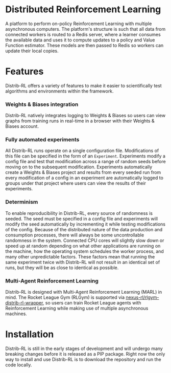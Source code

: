 # Distributed Reinforcement Learning
A platform to perform on-policy Reinforcement Learning with multiple asynchronous computers. The platform's structure is such that all data 
from connected workers is routed to a Redis server, where a learner consumes the available data and uses it to compute updates to a policy 
and Value Function estimator. These models are then passed to Redis so workers can update their local copies.

# Features
Distrib-RL offers a variety of features to make it easier to scientifically test algorithms and environments within the framework. 

### Weights & Biases integration
Distrib-RL natively integrates logging to Weights & Biases so users can view graphs from training runs in real-time in a browser with their Weights & Biases account.

### Fully automated experiments 
All Distrib-RL runs operate on a single configuration file. Modifications of this file can be specified in the form of an `Experiment`. 
Experiments modify a config file and test that modification across a range of random seeds before moving on to the subsequent modification. 
Experiments automatically create a Weights & Biases project and results from every seeded run from every modification of a config in 
an experiment are automatically logged to groups under that project where users can view the results of their experiments.

### Determinism
To enable reproducibility in Distrib-RL, every source of randomness is seeded. The seed must be specified in a config file and experiments will modify the seed automatically 
by incrementing it while testing modifications of the config. Because of the distributed nature of the data production and consumption processes, there will always be some 
uncontrollable randomness in the system. Connected CPU cores will slightly slow down or speed up at random depending on what other applications are running on the machine, 
how the  operating system schedules the worker process, and many other unpredictable factors. These factors mean that running the same experiment twice with Distrib-RL will 
not result in an identical set of runs, but they will be as close to identical as possible.

### Multi-Agent Reinforcement Learning
Distrib-RL is designed with Multi-Agent Reinforcement Learning (MARL) in mind.
The Rocket League Gym (RLGym) is supported via
[nexus-rl/rlgym-distrib-rl-wrapper](https://github.com/nexus-rl/rlgym-distrib-rl-wrapper),
so users can train Rocket League agents with Reinforcement Learning while making
use of multiple asynchronous machines.

# Installation
Distrib-RL is still in the early stages of development and will undergo many breaking changes before it is released as a PIP package. Right now the only way to install
and use Distrib-RL is to download the repository and run the code locally.
